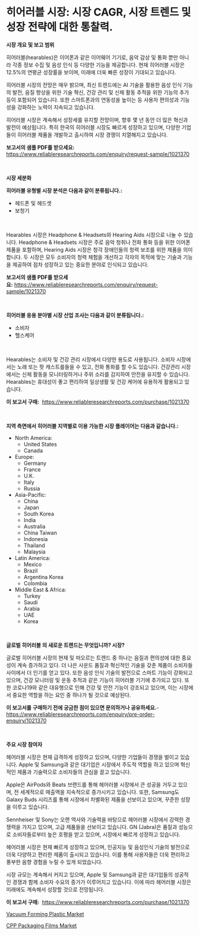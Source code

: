 <p><h1>히어러블 시장: 시장 CAGR, 시장 트렌드 및 성장 전략에 대한 통찰력.</h1></p><p><strong>시장 개요 및 보고 범위</strong></p>
<p><p>히어러블(hearables)은 이어폰과 같은 이어웨어 기기로, 음악 감상 및 통화 뿐만 아니라 각종 정보 수집 및 음성 인식 등 다양한 기능을 제공합니다. 현재 히어러블 시장은 12.5%의 연평균 성장률을 보이며, 미래에 더욱 빠른 성장이 기대되고 있습니다.</p><p>히어러블 시장의 전망은 매우 밝으며, 최신 트렌드에는 AI 기술을 활용한 음성 인식 기능의 발전, 음질 향상을 위한 기술 혁신, 건강 관리 및 신체 활동 추적을 위한 기능의 추가 등이 포함되어 있습니다. 또한 스마트폰과의 연동성을 높이는 등 사용자 편의성과 기능성을 강화하는 노력이 지속되고 있습니다.</p><p>히어러블 시장은 계속해서 성장세를 유지할 전망이며, 향후 몇 년 동안 더 많은 혁신과 발전이 예상됩니다. 특히 한국의 히어러블 시장도 빠르게 성장하고 있으며, 다양한 기업들이 히어러블 제품을 개발하고 출시하여 시장 경쟁이 치열해지고 있습니다.</p></p>
<p><strong>보고서의 샘플 PDF를 받으세요:</strong> <a href="https://www.reliableresearchreports.com/enquiry/request-sample/1021370">https://www.reliableresearchreports.com/enquiry/request-sample/1021370</a></p>
<p>&nbsp;</p>
<p><strong>시장 세분화</strong></p>
<p><strong>히어러블 유형별 시장 분석은 다음과 같이 분류됩니다.:</strong></p>
<p><ul><li>헤드폰 및 헤드셋</li><li>보청기</li></ul></p>
<p>&nbsp;</p>
<p><p>Hearables 시장은 Headphone & Headsets와 Hearing Aids 시장으로 나눌 수 있습니다. Headphone & Headsets 시장은 주로 음악 청취나 전화 통화 등을 위한 이어폰 제품을 포함하며, Hearing Aids 시장은 청각 장애인들의 청력 보조를 위한 제품을 의미합니다. 두 시장은 모두 소비자의 청력 체험을 개선하고 각자의 목적에 맞는 기술과 기능을 제공하여 점차 성장하고 있는 중요한 분야로 인식되고 있습니다.</p></p>
<p><strong>보고서의 샘플 PDF를 받으세요:</strong>&nbsp;<a href="https://www.reliableresearchreports.com/enquiry/request-sample/1021370">https://www.reliableresearchreports.com/enquiry/request-sample/1021370</a></p>
<p>&nbsp;</p>
<p><strong> 히어러블 응용 분야별 시장 산업 조사는 다음과 같이 분류됩니다.:</strong></p>
<p><ul><li>소비자</li><li>헬스케어</li></ul></p>
<p>&nbsp;</p>
<p><p>Hearables는 소비자 및 건강 관리 시장에서 다양한 용도로 사용됩니다. 소비자 시장에서는 노래 또는 팟 캐스트를들을 수 있고, 전화 통화를 할 수도 있습니다. 건강관리 시장에서는 신체 활동을 모니터링하거나 주위 소리를 감지하여 안전을 유지할 수 있습니다. Hearables는 휴대성이 좋고 편리하여 일상생활 및 건강 케어에 유용하게 활용되고 있습니다.</p></p>
<p><strong>이 보고서 구매:</strong>&nbsp; <a href="https://www.reliableresearchreports.com/purchase/1021370">https://www.reliableresearchreports.com/purchase/1021370</a></p>
<p>&nbsp;</p>
<p><strong>지역 측면에서 히어러블 지역별로 이용 가능한 시장 플레이어는 다음과 같습니다.:</strong></p>
<p><ul>
    <li>
        North America:
        <ul>
            <li>United States</li>
            <li>Canada</li>
        </ul>
    </li>
    <li>
        Europe:
        <ul>
            <li>Germany</li>
            <li>France</li>
            <li>U.K.</li>
            <li>Italy</li>
            <li>Russia</li>
        </ul>
    </li>
    <li>
        Asia-Pacific:
        <ul>
            <li>China</li>
            <li>Japan</li>
            <li>South Korea</li>
            <li>India</li>
            <li>Australia</li>
            <li>China Taiwan</li>
            <li>Indonesia</li>
            <li>Thailand</li>
            <li>Malaysia</li>
        </ul>
    </li>
    <li>
        Latin America:
        <ul>
            <li>Mexico</li>
            <li>Brazil</li>
            <li>Argentina Korea</li>
            <li>Colombia</li>
        </ul>
    </li>
    <li>
        Middle East & Africa:
        <ul>
            <li>Turkey</li>
            <li>Saudi</li>
            <li>Arabia</li>
            <li>UAE</li>
            <li>Korea</li>
        </ul>
    </li>
    </ul></p>
<p>&nbsp;</p>
<p><strong>글로벌 히어러블 의 새로운 트렌드는 무엇입니까? 시장?</strong></p>
<p><p>글로벌 히어러블 시장의 현재 및 떠오르는 트렌드 중 하나는 음질과 편의성에 대한 중요성이 계속 증가하고 있다. 더 나은 사운드 품질과 혁신적인 기술을 갖춘 제품이 소비자들 사이에서 더 인기를 얻고 있다. 또한 음성 인식 기술의 발전으로 스마트 기능이 강화되고 있으며, 건강 모니터링 및 운동 추적과 같은 기능이 히어러블 기기에 추가되고 있다. 또한 코로나19와 같은 대유행으로 인해 건강 및 안전 기능이 강조되고 있으며, 이는 시장에서 중요한 역할을 하는 요인 중 하나가 될 것으로 예상된다.</p></p>
<p><strong>이 보고서를 구매하기 전에 궁금한 점이 있으면 문의하거나 공유하세요.</strong>- <a href="https://www.reliableresearchreports.com/enquiry/pre-order-enquiry/1021370">https://www.reliableresearchreports.com/enquiry/pre-order-enquiry/1021370</a></p>
<p>&nbsp;</p>
<p><strong>주요 시장 참여자</strong></p>
<p><p>헤어러블 시장은 현재 급격하게 성장하고 있으며, 다양한 기업들이 경쟁을 벌이고 있습니다. Apple 및 Samsung과 같은 대기업은 시장에서 주도적 역할을 하고 있으며 혁신적인 제품과 기술력으로 소비자들의 관심을 끌고 있습니다. </p><p>Apple은 AirPods와 Beats 브랜드를 통해 헤어러블 시장에서 큰 성공을 거두고 있으며, 전 세계적으로 매출액을 지속적으로 증가시키고 있습니다. 또한, Samsung도 Galaxy Buds 시리즈를 통해 시장에서 차별화된 제품을 선보이고 있으며, 꾸준한 성장을 이루고 있습니다.</p><p>Sennheiser 및 Sony는 오랜 역사와 기술력을 바탕으로 헤어러블 시장에서 강력한 경쟁력을 가지고 있으며, 고급 제품들을 선보이고 있습니다. GN (Jabra)은 품질과 성능으로 소비자들로부터 높은 호평을 받고 있으며, 시장에서 빠르게 성장하고 있습니다.</p><p>헤어러블 시장은 현재 빠르게 성장하고 있으며, 인공지능 및 음성인식 기술의 발전으로 더욱 다양하고 편리한 제품이 출시되고 있습니다. 이를 통해 사용자들은 더욱 편리하고 풍부한 음향 경험을 누릴 수 있게 되었습니다.</p><p>시장 규모는 계속해서 커지고 있으며, Apple 및 Samsung과 같은 대기업들의 성공적인 경쟁과 함께 소비자 수요의 증가가 이루어지고 있습니다. 이에 따라 헤어러블 시장은 미래에도 계속해서 성장할 것으로 전망됩니다.</p></p>
<p><strong>이 보고서 구매:</strong>&nbsp;&nbsp;<a href="https://www.reliableresearchreports.com/purchase/1021370">https://www.reliableresearchreports.com/purchase/1021370</a></p>
<p><p><a href="https://confirmed-shield-e13.notion.site/Vacuum-Forming-Plastic-Market-Size-Growth-Outlook-from-2024-to-2031-projecting-at-Market-s-Trends--78be7e7799d146bc80489ff62b6c8e3b">Vacuum Forming Plastic Market</a></p><p><a href="https://funky-papaya-cf4.notion.site/CPP-Packaging-Films-Market-Provides-a-Comprehensive-Analysis-Including-a-Macro-Overview-of-the-Marke-00dec66c5b73456698fe5a2aff560e98">CPP Packaging Films Market</a></p></p>
